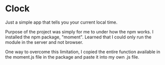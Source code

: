 # Clock

Just a simple app that tells you your current local time. 

Purpose of the project was simply for me to under how the npm works. I installed the npm package, "moment". Learned that I could only run the module in the server and not browser.

One way to overcome this limitation, I copied the entire function available in the moment.js file in the package and paste it into my own .js file. 

